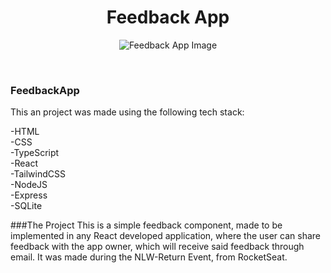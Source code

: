 <h1 align="center">Feedback App</h1>

<p align="center"><img src="https://i.imgur.com/NLlQLb3.png" alt="Feedback App Image"/></p>

<br/>

### FeedbackApp

This an project was made using the following tech stack:

-HTML  
-CSS  
-TypeScript  
-React  
-TailwindCSS  
-NodeJS  
-Express  
-SQLite  


###The Project
This is a simple feedback component, made to be implemented in any React developed application, where the user can share feedback with the app owner, which will
receive said feedback through email. It was made during the NLW-Return Event, from RocketSeat.



